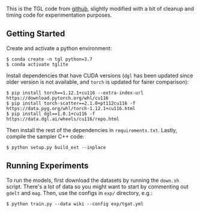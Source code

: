 This is the TGL code from [github][tgl], slightly modified with a bit of
cleanup and timing code for experimentation purposes.

## Getting Started

Create and activate a python environment:

```
$ conda create -n tgl python=3.7
$ conda activate tglite
```

Install dependencies that have CUDA versions (`dgl` has been updated since
older version is not available, and `torch` is updated for fairer comparison):

```
$ pip install torch==1.12.1+cu116 --extra-index-url https://download.pytorch.org/whl/cu116
$ pip install torch-scatter==2.1.0+pt112cu116 -f https://data.pyg.org/whl/torch-1.12.1+cu116.html
$ pip install dgl==1.0.1+cu116 -f https://data.dgl.ai/wheels/cu116/repo.html
```

Then install the rest of the dependencies in `requirements.txt`. Lastly,
compile the sampler C++ code:

```
$ python setup.py build_ext --inplace
```

## Running Experiments

To run the models, first download the datasets by running the `down.sh` script.
There's a lot of data so you might want to start by commenting out `gdelt` and
`mag`. Then, use the configs in `exp/` directory, e.g.:

```
$ python train.py --data wiki --config exp/tgat.yml
```

[tgl]: https://github.com/amazon-science/tgl
